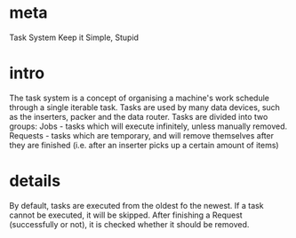 # meta
Task System
Keep it Simple, Stupid

# intro
The task system is a concept of organising a machine's work schedule through a single iterable task. Tasks are used by many data devices, such as the inserters, packer and the data router. Tasks are divided into two groups:
Jobs - tasks which will execute infinitely, unless manually removed.
Requests - tasks which are temporary, and will remove themselves after they are finished (i.e. after an inserter picks up a certain amount of items)

# details
By default, tasks are executed from the oldest fo the newest. If a task cannot be executed, it will be skipped. After finishing a Request (successfully or not), it is checked whether it should be removed.